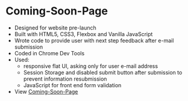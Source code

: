 # Coming-Soon-Page
* Designed for website pre-launch
* Built with HTML5, CSS3, Flexbox and Vanilla JavaScript
* Wrote code to provide user with next step feedback after e-mail submission
* Coded in Chrome Dev Tools
* Used:
  * responsive flat UI, asking only for user e-mail address
  * Session Storage and disabled submit button after submission to prevent information resubmission
  * JavaScript for front end form validation
* View [Coming-Soon-Page](http://htmlpreview.github.io/?https://github.com/calincionca35/Coming-Soon-Page/blob/master/root-coming-soon-1/index-coming-soon-1.html)
